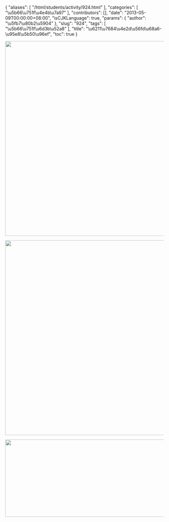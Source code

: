 {
    "aliases": [
        "/html/students/activity/924.html"
    ],
    "categories": [
        "\u5b66\u751f\u4e4b\u7a97"
    ],
    "contributors": [],
    "date": "2013-05-09T00:00:00+08:00",
    "isCJKLanguage": true,
    "params": {
        "author": "\u5fb7\u80b2\u5904"
    },
    "slug": "924",
    "tags": [
        "\u5b66\u751f\u6d3b\u52a8"
    ],
    "title": "\u6211\u7684\u4e2d\u56fd\u68a6-\u95e8\u5b50\u96ef",
    "toc": true
}

<img
    src="https://cdn.tfls.online/mirror/full/c900ecf821075a6ede9148624873304756fdd046.jpg"
    style="display:block;margin-left:auto;margin-right:auto;"
    decoding="async"
    fetchpriority="auto"
    loading="lazy"
    height="618"
    width="566"
/>


<img
    src="https://cdn.tfls.online/mirror/full/18be024be35b297412d72ca5dfac1d7c12e6c525.jpg"
    style="display:block;margin-left:auto;margin-right:auto;"
    decoding="async"
    fetchpriority="auto"
    loading="lazy"
    height="618"
    width="564"
/>


<img
    src="https://cdn.tfls.online/mirror/full/d964ba32ef1a517f9d49fd147b6958817bd3a3eb.jpg"
    style="display:block;margin-left:auto;margin-right:auto;"
    decoding="async"
    fetchpriority="auto"
    loading="lazy"
    height="245"
    width="559"
/>

